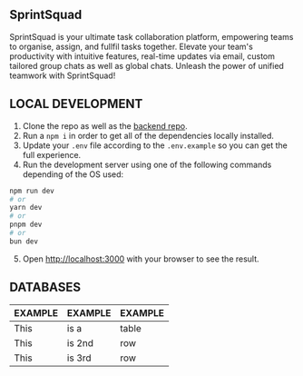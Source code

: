 ## SprintSquad

SprintSquad is your ultimate task collaboration platform, empowering teams to organise, assign, and fullfil tasks together. Elevate your team's productivity with intuitive features, real-time updates via email, custom tailored group chats as well as global chats. Unleash the power of unified teamwork with SprintSquad!


## LOCAL DEVELOPMENT

1. Clone the repo as well as the [backend repo](https://github.com/msionut28/squadsprint_be).
2. Run a ``` npm i ``` in order to get all of the dependencies locally installed.
3. Update your ```.env``` file according to the ```.env.example``` so you can get the full experience.
4. Run the development server using one of the following commands depending of the OS used:
```bash
npm run dev
# or
yarn dev
# or
pnpm dev
# or
bun dev
```
5. Open [http://localhost:3000](http://localhost:3000) with your browser to see the result.


## DATABASES

|EXAMPLE|EXAMPLE|EXAMPLE|
| --- | --- | --- |
| This | is a | table |
| This | is 2nd | row |
| This | is 3rd | row |
